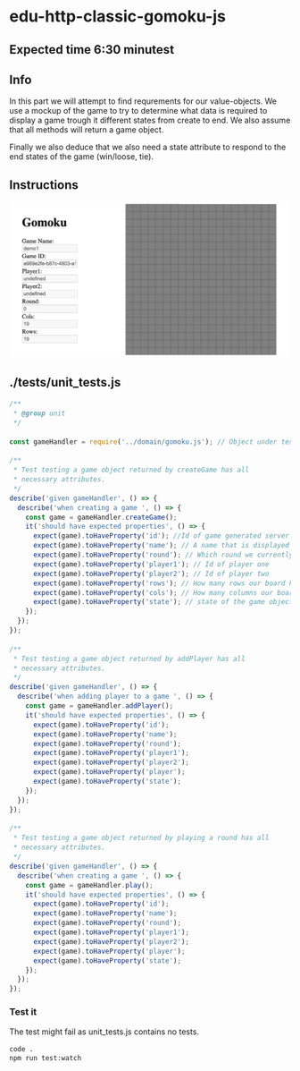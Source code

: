 # edu-http-classic-gomoku-js

## Expected time 6:30 minutest

## Info

In this part we will attempt to find requrements for our value-objects. We use a mockup of the game to try to determine what data is required to display a game trough it different states from create to end. We also assume that all methods will return a game object. 

Finally we also deduce that we also need a state attribute to respond to the end states of the game (win/loose, tie).

## Instructions

![mockup](./resources/mockup_1.png)

## ./__tests__/unit_tests.js

```js
/**
 * @group unit
 */

const gameHandler = require('../domain/gomoku.js'); // Object under test

/**
 * Test testing a game object returned by createGame has all
 * necessary attributes.
 */
describe('given gameHandler', () => {
  describe('when creating a game ', () => {
    const game = gameHandler.createGame();
    it('should have expected properties', () => {
      expect(game).toHaveProperty('id'); //Id of game generated server side
      expect(game).toHaveProperty('name'); // A name that is displayed
      expect(game).toHaveProperty('round'); // Which round we currently play
      expect(game).toHaveProperty('player1'); // Id of player one
      expect(game).toHaveProperty('player2'); // Id of player two
      expect(game).toHaveProperty('rows'); // How many rows our board has got
      expect(game).toHaveProperty('cols'); // How many columns our board has got
      expect(game).toHaveProperty('state'); // state of the game object = {playing, win1, win2, tie}
    });
  });
});

/**
 * Test testing a game object returned by addPlayer has all
 * necessary attributes.
 */
describe('given gameHandler', () => {
  describe('when adding player to a game ', () => {
    const game = gameHandler.addPlayer();
    it('should have expected properties', () => {
      expect(game).toHaveProperty('id');
      expect(game).toHaveProperty('name');
      expect(game).toHaveProperty('round');
      expect(game).toHaveProperty('player1');
      expect(game).toHaveProperty('player2');
      expect(game).toHaveProperty('player');
      expect(game).toHaveProperty('state');
    });
  });
});

/**
 * Test testing a game object returned by playing a round has all
 * necessary attributes.
 */
describe('given gameHandler', () => {
  describe('when creating a game ', () => {
    const game = gameHandler.play();
    it('should have expected properties', () => {
      expect(game).toHaveProperty('id');
      expect(game).toHaveProperty('name');
      expect(game).toHaveProperty('round');
      expect(game).toHaveProperty('player1');
      expect(game).toHaveProperty('player2');
      expect(game).toHaveProperty('player');
      expect(game).toHaveProperty('state');
    });
  });
});

```

### Test it

The test might fail as unit_tests.js contains no tests.

```bash
code .
npm run test:watch  
```
